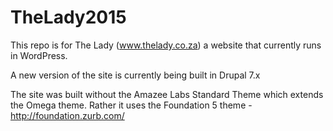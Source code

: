 # TheLady2015
This repo is for The Lady (www.thelady.co.za) a website that currently runs in WordPress. 

A new version of the site is currently being built in Drupal 7.x 

The site was built without the Amazee Labs Standard Theme which extends the Omega theme. Rather it uses the Foundation 5 theme - http://foundation.zurb.com/
